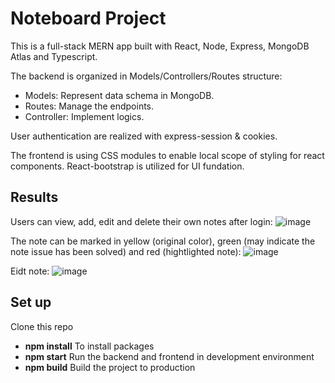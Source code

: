 # Noteboard Project
This is a full-stack MERN app built with React, Node, Express, MongoDB Atlas and Typescript.

The backend is organized in Models/Controllers/Routes structure:
- Models: Represent data schema in MongoDB.
- Routes: Manage the endpoints.
- Controller: Implement logics.

User authentication are realized with express-session & cookies.

The frontend is using CSS modules to enable local scope of styling for react components.
React-bootstrap is utilized for UI fundation.

## Results

Users can view, add, edit and delete their own notes after login:
![image](https://github.com/erixnL/noteboard-mern-project/assets/96608889/edf6510b-f796-48b6-8e9a-b018c1cd4944)

The note can be marked in yellow (original color), green (may indicate the note issue has been solved) and red (hightlighted note):
![image](https://github.com/erixnL/noteboard-mern-project/assets/96608889/19b537ee-af84-44e8-b0d2-bb7943931caf)

Eidt note:
![image](https://github.com/erixnL/noteboard-mern-project/assets/96608889/65ff879c-e01b-4a75-8927-1feafc91fe1b)


## Set up 

Clone this repo
- **npm install** To install packages
- **npm start** Run the backend and frontend in development environment
- **npm build** Build the project to production


